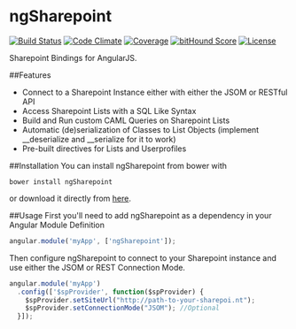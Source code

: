 # ngSharepoint
[![Build Status](https://img.shields.io/travis/maxjoehnk/ngSharepoint.svg?style=flat-square)](https://travis-ci.org/maxjoehnk/ngSharepoint)
[![Code Climate](https://img.shields.io/codeclimate/github/kabisaict/flow.svg?style=flat-square)](https://codeclimate.com/github/maxjoehnk/ngSharepoint)
[![Coverage](https://img.shields.io/codeclimate/coverage/github/maxjoehnk/ngSharepoint.svg?style=flat-square)](https://codeclimate.com/github/maxjoehnk/ngSharepoint)
[![bitHound Score](https://www.bithound.io/github/maxjoehnk/ngSharepoint/badges/score.svg)](https://www.bithound.io/github/maxjoehnk/ngSharepoint)
[![License](https://img.shields.io/badge/license-Apache%202.0-brightgreen.svg?style=flat-square)](https://github.com/maxjoehnk/ngSharepoint/blob/master/LICENSE)

Sharepoint Bindings for AngularJS.

##Features
- Connect to a Sharepoint Instance either with either the JSOM or RESTful API
- Access Sharepoint Lists with a SQL Like Syntax
- Build and Run custom CAML Queries on Sharepoint Lists
- Automatic (de)serialization of Classes to List Objects (implement __deserialize and __serialize for it to work)
- Pre-built directives for Lists and Userprofiles

##Installation
You can install ngSharepoint from bower with
```
bower install ngSharepoint
```
or download it directly from [here](https://github.com/maxjoehnk/ngSharepoint/tree/master/dist).

##Usage
First you'll need to add ngSharepoint as a dependency in your Angular Module Definition
```js
angular.module('myApp', ['ngSharepoint']);
```
Then configure ngSharepoint to connect to your Sharepoint instance and use either the JSOM or REST Connection Mode.
```js
angular.module('myApp')
  .config(['$spProvider', function($spProvider) {
    $spProvider.setSiteUrl("http://path-to-your-sharepoi.nt");
    $spProvider.setConnectionMode("JSOM"); //Optional
  }]);
```
